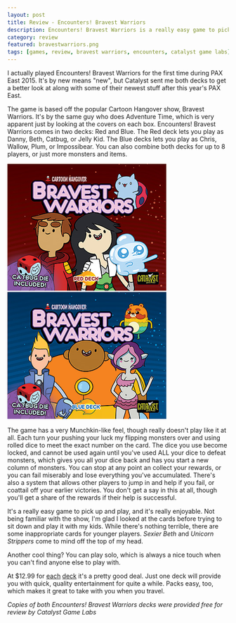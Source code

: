 ```yaml
---
layout: post
title: Review - Encounters! Bravest Warriors
description: Encounters! Bravest Warriors is a really easy game to pick up and play, and it's really enjoyable.
category: review
featured: bravestwarriors.png
tags: [games, review, bravest warriors, encounters, catalyst game labs]
---
```


I actually played Encounters! Bravest Warriors for the first time during PAX East 2015. It's by new means "new", but Catalyst sent me both decks to get a better look at along with some of their newest stuff after this year's PAX East.

The game is based off the popular Cartoon Hangover show, Bravest Warriors. It's by the same guy who does Adventure Time, which is very apparent just by looking at the covers on each box. Encounters! Bravest Warriors comes in two decks: Red and Blue. The Red deck lets you play as Danny, Beth, Catbug, or Jelly Kid. The Blue decks lets you play as Chris, Wallow, Plum, or Impossibear. You can also combine both decks for up to 8 players, or just more monsters and items.

![Bravest Warriors Red](/images/bravestwarriors/BWRedBox.jpg)
![Bravest Warriors Red](/images/bravestwarriors/BWBlueBox.jpg)

The game has a very Munchkin-like feel, though really doesn't play like it at all. Each turn your pushing your luck my flipping monsters over and using rolled dice to meet the exact number on the card. The dice you use become locked, and cannot be used again until you've used ALL your dice to defeat monsters, which gives you all your dice back and has you start a new column of monsters. You can stop at any point an collect your rewards, or you can fail miserably and lose everything you've accumulated. There's also a system that allows other players to jump in and help if you fail, or coattail off your earlier victories. You don't get a say in this at all, though you'll get a share of the rewards if their help is successful.

It's a really easy game to pick up and play, and it's really enjoyable. Not being familiar with the show, I'm glad I looked at the cards before trying to sit down and play it with my kids. While there's nothing terrible, there are some inappropriate cards for younger players. *Sexier Beth* and *Unicorn Strippers* come to mind off the top of my head.

Another cool thing? You can play solo, which is always a nice touch when you can't find anyone else to play with.

At $12.99 for [each](http://www.battlecorps.com/catalog/product_info.php?products_id=3471) [deck](http://www.battlecorps.com/catalog/product_info.php?products_id=3470) it's a pretty good deal. Just one deck will provide you with quick, quality entertainment for quite a while. Packs easy, too, which makes it great to take with you when you travel.

*Copies of both Encounters! Bravest Warriors decks were provided free for review by Catalyst Game Labs*
